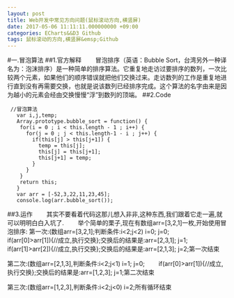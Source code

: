 ```yaml
---
layout: post
title: Web开发中常见方向问题(鼠标滚动方向,横竖屏)
date: 2017-05-06 11:11:11.000000000 +09:00
categories: ECharts&&D3 Github
tags: 鼠标滚动的方向,横竖屏&emsp;Github
---
```


#一.冒泡算法
##1.官方解释
&emsp;&emsp;冒泡排序（英语：Bubble Sort，台湾另外一种译名为：泡沫排序）是一种简单的排序算法。它重复地走访过要排序的数列，一次比较两个元素，如果他们的顺序错误就把他们交换过来。走访数列的工作是重复地进行直到没有再需要交换，也就是说该数列已经排序完成。这个算法的名字由来是因为越小的元素会经由交换慢慢“浮”到数列的顶端。
##2.Code
```
 //冒泡算法
   var i,j,temp;
   Array.prototype.bubble_sort = function() {
    for(i = 0 ; i < this.length - 1 ; i++) {
      for(j = 0 ; j < this.length-1 - i ; j++) {
        if(this[j] > this[j+1]) {
          temp = this[j];
          this[j] = this[j+1];
          this[j+1] = temp;
        }
      }
    }
    return this;
   }
   var arr = [-52,3,22,11,23,45];
   console.log(arr.bubble_sort());
```
##3.运作
&emsp;&emsp;其实不要看着代码这那儿想入非非,这种东西,我们跟着它走一遍,就可以明明白白入坑了.
&emsp;&emsp;举个简单的栗子,现在有数组arr=[3,2,1]一枚,开始使用冒泡排序:
第一次:(数组arr=[3,2,1];判断条件:i<2;j<2)
i=0;
j=0;
&emsp;&emsp;if(arr[0]>arr[1]){//成立,执行交换};交换后的结果是:arr=[2,3,1];
j=1;
&emsp;&emsp;if(arr[1]>arr[2]){//成立,执行交换};交换后的结果是:arr=[2,1,3];
j=2;第一次结束

第二次:(数组arr=[2,1,3],判断条件:i<2;j<1)
i=1;
j=0;
&emsp;&emsp;if(arr[0]>arr[1]){//成立,执行交换};交换后的结果是:arr=[1,2,3];
j=1;第二次结束

第三次:(数组arr=[1,2,3],判断条件:i<2;j<0)
i=2;所有循环结束



